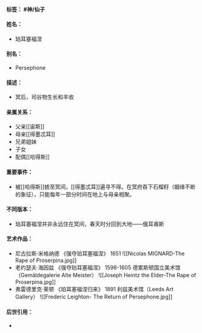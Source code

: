 #### 标签： #神/仙子
#### 姓名：
- 珀耳塞福涅
#### 别名：
- Persephone
#### 描述：
- 冥后，司谷物生长和丰收
#### 亲属关系：
- 父亲[[宙斯]]
- 母亲[[得墨忒耳]]
- 兄弟姐妹
- 子女
- 配偶[[哈得斯]]
#### 重要事件：
- 被[[哈得斯]]掳至冥间，[[得墨忒耳]]遍寻不得。在冥府吞下石榴籽（姻缘不断的象征），只能每年一部分时间在地上与母亲相聚。
#### 不同版本：
- 珀耳塞福涅并非永远住在冥间，春天时分回到大地——俄耳甫斯
#### 艺术作品：
- 尼古拉斯·米格纳德 《强夺珀耳塞福涅》 1651 
![[Nicolas MIGNARD-The Rape of Proserpina.jpg]]
- 老约瑟夫·海因兹 《强夺珀耳塞福涅》 1598-1605 德累斯顿国立美术馆（Gemäldegalerie Alte Meister）
![[Joseph Heintz the Elder-The Rape of Proserpina.jpg]]
- 弗雷德里克·莱顿 《珀耳塞福涅归来》 1891 利兹美术馆（Leeds Art Gallery）
![[Frederic Leighton- The Return of Persephone.jpg]]
#### 后世引用：
- 